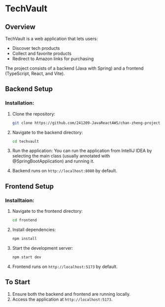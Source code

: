# TechVault

## Overview
TechVault is a web application that lets users:
- Discover tech products
- Collect and favorite products
- Redirect to Amazon links for purchasing

The project consists of a backend (Java with Spring) and a frontend (TypeScript, React, and Vite).


## Backend Setup
### Installation:
1. Clone the repository:
   ```bash
   git clone https://github.com/241209-JavaReactAWS/chan-zheng-project1.git
   ```
2. Navigate to the backend directory:
   ```bash
   cd techvault
   ```
3. Run the application:
 You can run the application from IntelliJ IDEA by selecting the main class (usually annotated with @SpringBootApplication) and running it.

4. Backend runs on `http://localhost:8080` by default.

## Frontend Setup
### Installtaion:
1. Navigate to the frontend directory:
   ```bash
   cd frontend
   ```
2. Install dependencies:
   ```bash
   npm install
   ```
3. Start the development server:
   ```bash
   npm start dev
   ```
4. Frontend runs on `http://localhost:5173` by default.


## To Start
1. Ensure both the backend and frontend are running locally.
2. Access the application at `http://localhost:5173`.
